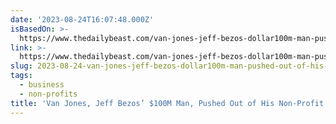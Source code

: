 ```yaml
---
date: '2023-08-24T16:07:48.000Z'
isBasedOn: >-
  https://www.thedailybeast.com/van-jones-jeff-bezos-dollar100m-man-pushed-out-of-his-non-profit
link: >-
  https://www.thedailybeast.com/van-jones-jeff-bezos-dollar100m-man-pushed-out-of-his-non-profit
slug: 2023-08-24-van-jones-jeff-bezos-dollar100m-man-pushed-out-of-his-non-profit
tags:
  - business
  - non-profits
title: 'Van Jones, Jeff Bezos’ $100M Man, Pushed Out of His Non-Profit'
---
```


